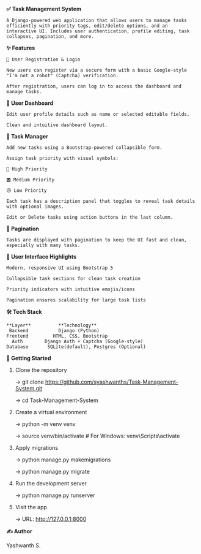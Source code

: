 **✅ Task Management System**

    A Django-powered web application that allows users to manage tasks efficiently with priority tags, edit/delete options, and an interactive UI. Includes user authentication, profile editing, task collapses, pagination, and more.

**✨ Features**

    🔐 User Registration & Login

    New users can register via a secure form with a basic Google-style "I'm not a robot" (Captcha) verification.

    After registration, users can log in to access the dashboard and manage tasks.

**🧑 User Dashboard**

    Edit user profile details such as name or selected editable fields.

    Clean and intuitive dashboard layout.

**📝 Task Manager**

    Add new tasks using a Bootstrap-powered collapsible form.

    Assign task priority with visual symbols:

    🔔 High Priority

    🅼 Medium Priority

    😒 Low Priority

    Each task has a description panel that toggles to reveal task details with optional images.

    Edit or Delete tasks using action buttons in the last column.

**📄 Pagination**

    Tasks are displayed with pagination to keep the UI fast and clean, especially with many tasks.

**📸 User Interface Highlights**

    Modern, responsive UI using Bootstrap 5

    Collapsible task sections for clean task creation

    Priority indicators with intuitive emojis/icons

    Pagination ensures scalability for large task lists

**🛠 Tech Stack**
    
    **Layer**	       **Technology**
     Backend	       Django (Python)
    Frontend	     HTML, CSS, Bootstrap
      Auth	      Django Auth + Captcha (Google-style)
    Database	   SQLite(default), Postgres (Optional)

**🚀 Getting Started**

1. Clone the repository

    -> git clone https://github.com/syashwanths/Task-Management-System.git

    -> cd Task-Management-System

2. Create a virtual environment

    -> python -m venv venv

    -> source venv/bin/activate   # For Windows: venv\Scripts\activate

3. Apply migrations

    -> python manage.py makemigrations

    -> python manage.py migrate

4. Run the development server

    -> python manage.py runserver

5. Visit the app

    -> URL: http://127.0.0.1:8000


**✍️ Author**

  Yashwanth S.
